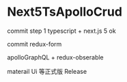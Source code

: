 # Next5TsApolloCrud


commit step 1 typescript + next.js 5  ok

commit redux-form 

apolloGraphQL + redux-obserable 

materail Ui 等正式版 Release


